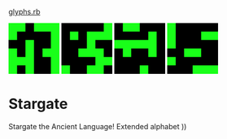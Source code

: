 [glyphs.rb](glyphs.rb)

<img src="./glyph_0.jpg" width="100" height="whatever"/>
<img src="./glyph_1.jpg" width="100" height="whatever"/>
<img src="./glyph_2.jpg" width="100" height="whatever"/>
<img src="./glyph_3.jpg" width="100" height="whatever"/>

# Stargate
Stargate the Ancient Language!
Extended alphabet )) 
